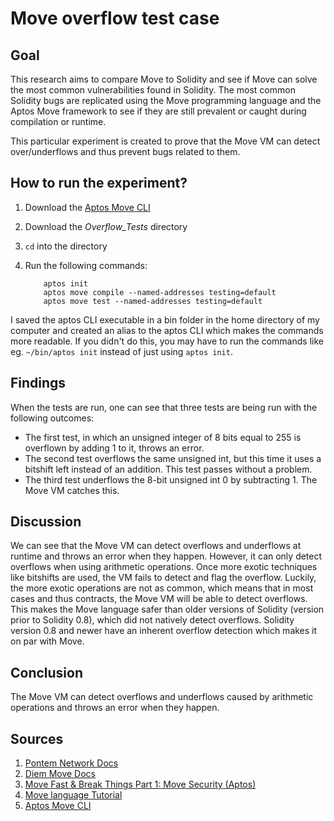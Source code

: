 # Move overflow test case

## Goal 
This research aims to compare Move to Solidity and see if Move can solve the most common vulnerabilities found in Solidity. The most common Solidity bugs are replicated using the Move programming language and the Aptos Move framework to see if they are still prevalent or caught during compilation or runtime.

This particular experiment is created to prove that the Move VM can detect over/underflows and thus prevent bugs related to them.

## How to run the experiment?
1. Download the [Aptos Move CLI](https://aptos.dev/cli-tools/aptos-cli-tool/install-aptos-cli/)
2. Download the *Overflow_Tests* directory
3. <code>cd</code> into the directory
4. Run the following commands:

    ```
        aptos init
        aptos move compile --named-addresses testing=default
        aptos move test --named-addresses testing=default
    ```

I saved the aptos CLI executable in a bin folder in the home directory of my computer and created an alias to the aptos CLI which makes the commands more readable. If you didn't do this, you may have to run the commands like eg. <code>~/bin/aptos init</code> instead of just using <code>aptos init</code>.

## Findings
When the tests are run, one can see that three tests are being run with the following outcomes:
- The first test, in which an unsigned integer of 8 bits equal to 255 is overflown by adding 1 to it, throws an error.
- The second test overflows the same unsigned int, but this time it uses a bitshift left instead of an addition. This test passes without a problem.
- The third test underflows the 8-bit unsigned int 0 by subtracting 1. The Move VM catches this.

## Discussion
We can see that the Move VM can detect overflows and underflows at runtime and throws an error when they happen. However, it can only detect overflows when using arithmetic operations. Once more exotic techniques like bitshifts are used, the VM fails to detect and flag the overflow. Luckily, the more exotic operations are not as common, which means that in most cases and thus contracts, the Move VM will be able to detect overflows. This makes the Move language safer than older versions of Solidity (version prior to Solidity 0.8), which did not natively detect overflows. Solidity version 0.8 and newer have an inherent overflow detection which makes it on par with Move. 

## Conclusion
The Move VM can detect overflows and underflows caused by arithmetic operations and throws an error when they happen.

## Sources
1. [Pontem Network Docs](https://docs.pontem.network/02.-move-language/lang)
2. [Diem Move Docs](https://diem.github.io/move/introduction.html)
3. [Move Fast & Break Things Part 1: Move Security (Aptos)](https://www.zellic.io/blog/move-fast-and-break-things-pt-1)
4. [Move language Tutorial](https://github.com/move-language/move/tree/main/language/documentation/tutorial)
5. [Aptos Move CLI](https://aptos.dev/cli-tools/aptos-cli-tool/install-aptos-cli/)